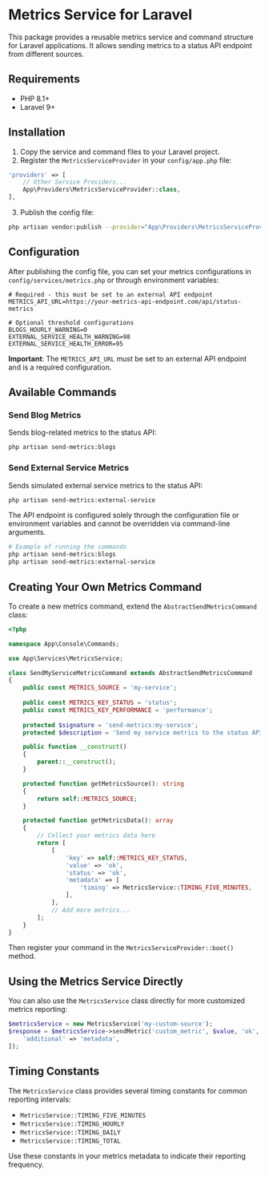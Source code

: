 # Metrics Service for Laravel

This package provides a reusable metrics service and command structure for Laravel applications. It allows sending metrics to a status API endpoint from different sources.

## Requirements

- PHP 8.1+
- Laravel 9+

## Installation

1. Copy the service and command files to your Laravel project.
2. Register the `MetricsServiceProvider` in your `config/app.php` file:

```php
'providers' => [
    // Other Service Providers...
    App\Providers\MetricsServiceProvider::class,
],
```

3. Publish the config file:

```bash
php artisan vendor:publish --provider="App\Providers\MetricsServiceProvider" --tag="config"
```

## Configuration

After publishing the config file, you can set your metrics configurations in `config/services/metrics.php` or through environment variables:

```
# Required - this must be set to an external API endpoint
METRICS_API_URL=https://your-metrics-api-endpoint.com/api/status-metrics

# Optional threshold configurations
BLOGS_HOURLY_WARNING=0
EXTERNAL_SERVICE_HEALTH_WARNING=98
EXTERNAL_SERVICE_HEALTH_ERROR=95
```

**Important**: The `METRICS_API_URL` must be set to an external API endpoint and is a required configuration.

## Available Commands

### Send Blog Metrics

Sends blog-related metrics to the status API:

```bash
php artisan send-metrics:blogs
```

### Send External Service Metrics

Sends simulated external service metrics to the status API:

```bash
php artisan send-metrics:external-service
```

The API endpoint is configured solely through the configuration file or environment variables and cannot be overridden via command-line arguments.

```bash
# Example of running the commands
php artisan send-metrics:blogs
php artisan send-metrics:external-service
```

## Creating Your Own Metrics Command

To create a new metrics command, extend the `AbstractSendMetricsCommand` class:

```php
<?php

namespace App\Console\Commands;

use App\Services\MetricsService;

class SendMyServiceMetricsCommand extends AbstractSendMetricsCommand
{
    public const METRICS_SOURCE = 'my-service';
    
    public const METRICS_KEY_STATUS = 'status';
    public const METRICS_KEY_PERFORMANCE = 'performance';
    
    protected $signature = 'send-metrics:my-service';
    protected $description = 'Send my service metrics to the status API';

    public function __construct()
    {
        parent::__construct();
    }

    protected function getMetricsSource(): string
    {
        return self::METRICS_SOURCE;
    }

    protected function getMetricsData(): array
    {
        // Collect your metrics data here
        return [
            [
                'key' => self::METRICS_KEY_STATUS,
                'value' => 'ok',
                'status' => 'ok',
                'metadata' => [
                    'timing' => MetricsService::TIMING_FIVE_MINUTES,
                ],
            ],
            // Add more metrics...
        ];
    }
}
```

Then register your command in the `MetricsServiceProvider::boot()` method.

## Using the Metrics Service Directly

You can also use the `MetricsService` class directly for more customized metrics reporting:

```php
$metricsService = new MetricsService('my-custom-source');
$response = $metricsService->sendMetric('custom_metric', $value, 'ok', [
    'additional' => 'metadata',
]);
```

## Timing Constants

The `MetricsService` class provides several timing constants for common reporting intervals:

- `MetricsService::TIMING_FIVE_MINUTES`
- `MetricsService::TIMING_HOURLY`
- `MetricsService::TIMING_DAILY`
- `MetricsService::TIMING_TOTAL`

Use these constants in your metrics metadata to indicate their reporting frequency.